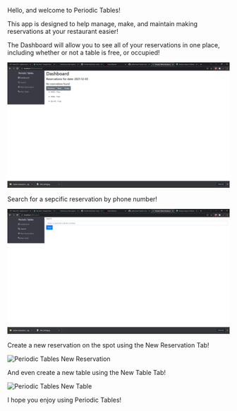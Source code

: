 

Hello, and welcome to Periodic Tables! 

This app is designed to help manage, make, and maintain making reservations at your restaurant easier! 


The Dashboard will allow you to see all of your reservations in one place, including whether or not a table is free, or occupied! 

![Periodic Tables Dashboard](/markdownImages/Dashboard.png "Dashboard Display")

Search for a sepcific reservation by phone number! 

![Periodic Tables Search](/markdownImages/Search.png "Search Display")

Create a new reservation on the spot using the New Reservation Tab!

![Periodic Tables New Reservation](/markdownImages/NewReservation.png "Reservation Display")

And even create a new table using the New Table Tab! 

![Periodic Tables New Table](/markdownImages/AddNewTable.png "Table Display")

I hope you enjoy using Periodic Tables!